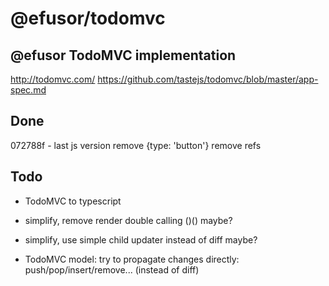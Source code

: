 # @efusor/todomvc

## @efusor TodoMVC implementation

http://todomvc.com/
https://github.com/tastejs/todomvc/blob/master/app-spec.md

## Done

072788f - last js version
remove {type: 'button'}
remove refs

## Todo

- TodoMVC to typescript

- simplify, remove render double calling ()() maybe?
- simplify, use simple child updater instead of diff maybe?
- TodoMVC model: try to propagate changes directly: push/pop/insert/remove... (instead of diff)
